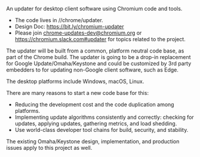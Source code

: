 An updater for desktop client software using Chromium code and tools.

* The code lives in //chrome/updater.
* Design Doc: https://bit.ly/chromium-updater
* Please join chrome-updates-dev@chromium.org or
https://chromium.slack.com#updater for topics related to the project.

The updater will be built from a common, platform neutral code base, as part of
the Chrome build. The updater is going to be a drop-in replacement for Google
Update/Omaha/Keystone and could be customized by 3rd party embedders to for
updating non-Google client software, such as Edge.

The desktop platforms include Windows, macOS, Linux.

There are many reasons to start a new code base for this:

* Reducing the development cost and the code duplication among platforms.
* Implementing update algorithms consistently and correctly: checking for
updates, applying updates, gathering metrics, and load shedding.
* Use world-class developer tool chains for build, security, and stability.

The existing Omaha/Keystone design, implementation, and production issues apply
to this project as well.
